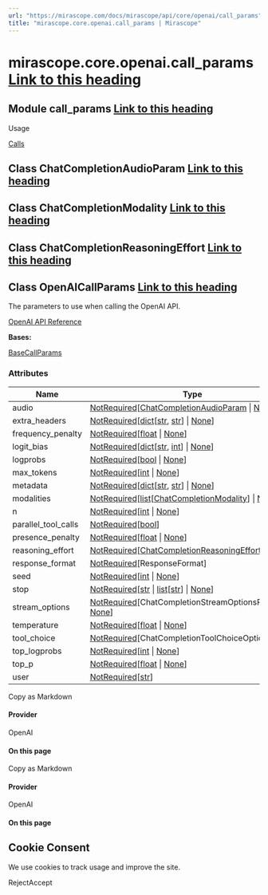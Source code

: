 ```yaml
---
url: "https://mirascope.com/docs/mirascope/api/core/openai/call_params"
title: "mirascope.core.openai.call_params | Mirascope"
---
```


# mirascope.core.openai.call\_params [Link to this heading](https://mirascope.com/docs/mirascope/api/core/openai/call_params\#mirascope-core-openai-call-params)

## Module call\_params [Link to this heading](https://mirascope.com/docs/mirascope/api/core/openai/call_params\#call-params)

Usage

[Calls](https://mirascope.com/docs/mirascope/learn/calls#provider-specific-parameters)

## Class ChatCompletionAudioParam [Link to this heading](https://mirascope.com/docs/mirascope/api/core/openai/call_params\#chatcompletionaudioparam)

## Class ChatCompletionModality [Link to this heading](https://mirascope.com/docs/mirascope/api/core/openai/call_params\#chatcompletionmodality)

## Class ChatCompletionReasoningEffort [Link to this heading](https://mirascope.com/docs/mirascope/api/core/openai/call_params\#chatcompletionreasoningeffort)

## Class OpenAICallParams [Link to this heading](https://mirascope.com/docs/mirascope/api/core/openai/call_params\#openaicallparams)

The parameters to use when calling the OpenAI API.

[OpenAI API Reference](https://platform.openai.com/docs/api-reference/chat/create)

**Bases:**

[BaseCallParams](https://mirascope.com/docs/mirascope/api/core/base/call_params#basecallparams)

### Attributes

| Name | Type | Description |
| --- | --- | --- |
| audio | [NotRequired](https://docs.python.org/3/library/typing.html#typing.NotRequired)\[[ChatCompletionAudioParam](https://mirascope.com/docs/mirascope/api/core/openai/call_params#chatcompletionaudioparam) \| [None](https://docs.python.org/3/library/constants.html#None)\] | - |
| extra\_headers | [NotRequired](https://docs.python.org/3/library/typing.html#typing.NotRequired)\[[dict](https://docs.python.org/3/library/stdtypes.html#dict)\[[str](https://docs.python.org/3/library/stdtypes.html#str), [str](https://docs.python.org/3/library/stdtypes.html#str)\] \| [None](https://docs.python.org/3/library/constants.html#None)\] | - |
| frequency\_penalty | [NotRequired](https://docs.python.org/3/library/typing.html#typing.NotRequired)\[[float](https://docs.python.org/3/library/functions.html#float) \| [None](https://docs.python.org/3/library/constants.html#None)\] | - |
| logit\_bias | [NotRequired](https://docs.python.org/3/library/typing.html#typing.NotRequired)\[[dict](https://docs.python.org/3/library/stdtypes.html#dict)\[[str](https://docs.python.org/3/library/stdtypes.html#str), [int](https://docs.python.org/3/library/functions.html#int)\] \| [None](https://docs.python.org/3/library/constants.html#None)\] | - |
| logprobs | [NotRequired](https://docs.python.org/3/library/typing.html#typing.NotRequired)\[[bool](https://docs.python.org/3/library/functions.html#bool) \| [None](https://docs.python.org/3/library/constants.html#None)\] | - |
| max\_tokens | [NotRequired](https://docs.python.org/3/library/typing.html#typing.NotRequired)\[[int](https://docs.python.org/3/library/functions.html#int) \| [None](https://docs.python.org/3/library/constants.html#None)\] | - |
| metadata | [NotRequired](https://docs.python.org/3/library/typing.html#typing.NotRequired)\[[dict](https://docs.python.org/3/library/stdtypes.html#dict)\[[str](https://docs.python.org/3/library/stdtypes.html#str), [str](https://docs.python.org/3/library/stdtypes.html#str)\] \| [None](https://docs.python.org/3/library/constants.html#None)\] | - |
| modalities | [NotRequired](https://docs.python.org/3/library/typing.html#typing.NotRequired)\[[list](https://docs.python.org/3/library/stdtypes.html#list)\[[ChatCompletionModality](https://mirascope.com/docs/mirascope/api/core/openai/call_params#chatcompletionmodality)\] \| [None](https://docs.python.org/3/library/constants.html#None)\] | - |
| n | [NotRequired](https://docs.python.org/3/library/typing.html#typing.NotRequired)\[[int](https://docs.python.org/3/library/functions.html#int) \| [None](https://docs.python.org/3/library/constants.html#None)\] | - |
| parallel\_tool\_calls | [NotRequired](https://docs.python.org/3/library/typing.html#typing.NotRequired)\[[bool](https://docs.python.org/3/library/functions.html#bool)\] | - |
| presence\_penalty | [NotRequired](https://docs.python.org/3/library/typing.html#typing.NotRequired)\[[float](https://docs.python.org/3/library/functions.html#float) \| [None](https://docs.python.org/3/library/constants.html#None)\] | - |
| reasoning\_effort | [NotRequired](https://docs.python.org/3/library/typing.html#typing.NotRequired)\[[ChatCompletionReasoningEffort](https://mirascope.com/docs/mirascope/api/core/openai/call_params#chatcompletionreasoningeffort) \| [None](https://docs.python.org/3/library/constants.html#None)\] | - |
| response\_format | [NotRequired](https://docs.python.org/3/library/typing.html#typing.NotRequired)\[ResponseFormat\] | - |
| seed | [NotRequired](https://docs.python.org/3/library/typing.html#typing.NotRequired)\[[int](https://docs.python.org/3/library/functions.html#int) \| [None](https://docs.python.org/3/library/constants.html#None)\] | - |
| stop | [NotRequired](https://docs.python.org/3/library/typing.html#typing.NotRequired)\[[str](https://docs.python.org/3/library/stdtypes.html#str) \| [list](https://docs.python.org/3/library/stdtypes.html#list)\[[str](https://docs.python.org/3/library/stdtypes.html#str)\] \| [None](https://docs.python.org/3/library/constants.html#None)\] | - |
| stream\_options | [NotRequired](https://docs.python.org/3/library/typing.html#typing.NotRequired)\[ChatCompletionStreamOptionsParam \| [None](https://docs.python.org/3/library/constants.html#None)\] | - |
| temperature | [NotRequired](https://docs.python.org/3/library/typing.html#typing.NotRequired)\[[float](https://docs.python.org/3/library/functions.html#float) \| [None](https://docs.python.org/3/library/constants.html#None)\] | - |
| tool\_choice | [NotRequired](https://docs.python.org/3/library/typing.html#typing.NotRequired)\[ChatCompletionToolChoiceOptionParam\] | - |
| top\_logprobs | [NotRequired](https://docs.python.org/3/library/typing.html#typing.NotRequired)\[[int](https://docs.python.org/3/library/functions.html#int) \| [None](https://docs.python.org/3/library/constants.html#None)\] | - |
| top\_p | [NotRequired](https://docs.python.org/3/library/typing.html#typing.NotRequired)\[[float](https://docs.python.org/3/library/functions.html#float) \| [None](https://docs.python.org/3/library/constants.html#None)\] | - |
| user | [NotRequired](https://docs.python.org/3/library/typing.html#typing.NotRequired)\[[str](https://docs.python.org/3/library/stdtypes.html#str)\] | - |

Copy as Markdown

#### Provider

OpenAI

#### On this page

Copy as Markdown

#### Provider

OpenAI

#### On this page

## Cookie Consent

We use cookies to track usage and improve the site.

RejectAccept